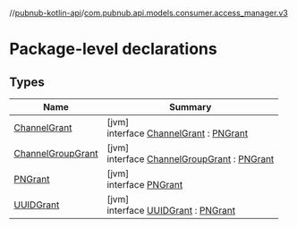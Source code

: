 //[pubnub-kotlin-api](../../index.md)/[com.pubnub.api.models.consumer.access_manager.v3](index.md)

# Package-level declarations

## Types

| Name | Summary |
|---|---|
| [ChannelGrant](-channel-grant/index.md) | [jvm]<br>interface [ChannelGrant](-channel-grant/index.md) : [PNGrant](-p-n-grant/index.md) |
| [ChannelGroupGrant](-channel-group-grant/index.md) | [jvm]<br>interface [ChannelGroupGrant](-channel-group-grant/index.md) : [PNGrant](-p-n-grant/index.md) |
| [PNGrant](-p-n-grant/index.md) | [jvm]<br>interface [PNGrant](-p-n-grant/index.md) |
| [UUIDGrant](-u-u-i-d-grant/index.md) | [jvm]<br>interface [UUIDGrant](-u-u-i-d-grant/index.md) : [PNGrant](-p-n-grant/index.md) |
